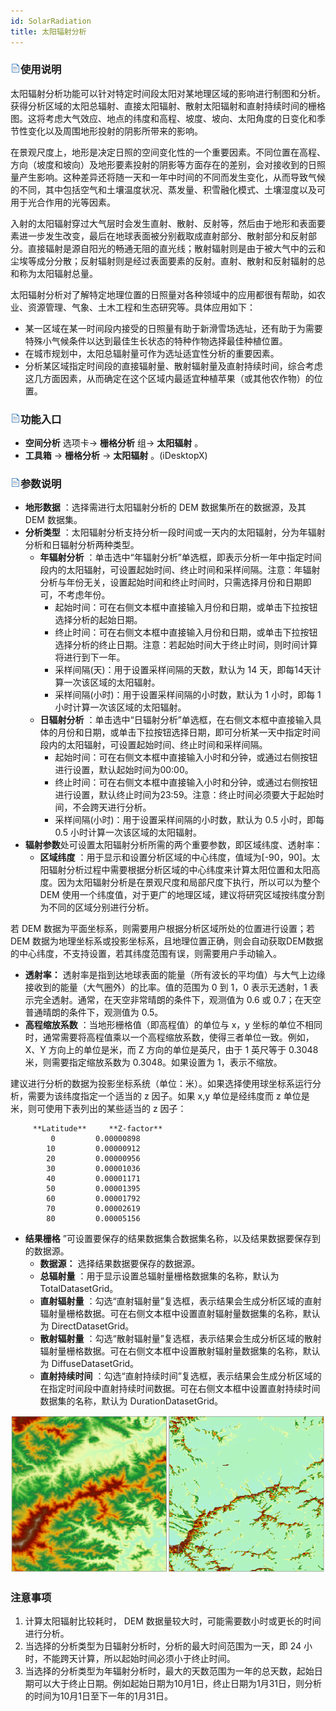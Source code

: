 ```yaml
---
id: SolarRadiation
title: 太阳辐射分析
---
```

### ![](../../img/read.gif)使用说明

太阳辐射分析功能可以针对特定时间段太阳对某地理区域的影响进行制图和分析。获得分析区域的太阳总辐射、直接太阳辐射、散射太阳辐射和直射持续时间的栅格图。这将考虑大气效应、地点的纬度和高程、坡度、坡向、太阳角度的日变化和季节性变化以及周围地形投射的阴影所带来的影响。

在景观尺度上，地形是决定日照的空间变化性的一个重要因素。不同位置在高程、方向（坡度和坡向）及地形要素投射的阴影等方面存在的差别，会对接收到的日照量产生影响。这种差异还将随一天和一年中时间的不同而发生变化，从而导致气候的不同，其中包括空气和土壤温度状况、蒸发量、积雪融化模式、土壤湿度以及可用于光合作用的光等因素。

入射的太阳辐射穿过大气层时会发生直射、散射、反射等，然后由于地形和表面要素进一步发生改变，最后在地球表面被分别截取成直射部分、散射部分和反射部分。直接辐射是源自阳光的畅通无阻的直光线；散射辐射则是由于被大气中的云和尘埃等成分分散；反射辐射则是经过表面要素的反射。直射、散射和反射辐射的总和称为太阳辐射总量。

太阳辐射分析对了解特定地理位置的日照量对各种领域中的应用都很有帮助，如农业、资源管理、气象、土木工程和生态研究等。具体应用如下：

  * 某一区域在某一时间段内接受的日照量有助于新滑雪场选址，还有助于为需要特殊小气候条件以达到最佳生长状态的特种作物选择最佳种植位置。
  * 在城市规划中，太阳总辐射量可作为选址适宜性分析的重要因素。
  * 分析某区域指定时间段的直接辐射量、散射辐射量及直射持续时间，综合考虑这几方面因素，从而确定在这个区域内最适宜种植苹果（或其他农作物）的位置。

### ![](../../img/read.gif)功能入口

* **空间分析** 选项卡-> **栅格分析** 组-> **太阳辐射** 。
* **工具箱** -> **栅格分析** -> **太阳辐射** 。(iDesktopX) 

### ![](../../img/read.gif)参数说明

  * **地形数据** ：选择需进行太阳辐射分析的 DEM 数据集所在的数据源，及其 DEM 数据集。
  * **分析类型** ：太阳辐射分析支持分析一段时间或一天内的太阳辐射，分为年辐射分析和日辐射分析两种类型。 
    * **年辐射分析** ：单击选中“年辐射分析”单选框，即表示分析一年中指定时间段内的太阳辐射，可设置起始时间、终止时间和采样间隔。注意：年辐射分析与年份无关，设置起始时间和终止时间时，只需选择月份和日期即可，不考虑年份。 
      * 起始时间：可在右侧文本框中直接输入月份和日期，或单击下拉按钮选择分析的起始日期。
      * 终止时间：可在右侧文本框中直接输入月份和日期，或单击下拉按钮选择分析的终止日期。注意：若起始时间大于终止时间，则时间计算将进行到下一年。
      * 采样间隔(天)：用于设置采样间隔的天数，默认为 14 天，即每14天计算一次该区域的太阳辐射。
      * 采样间隔(小时)：用于设置采样间隔的小时数，默认为 1 小时，即每 1 小时计算一次该区域的太阳辐射。
    * **日辐射分析** ：单击选中“日辐射分析”单选框，在右侧文本框中直接输入具体的月份和日期，或单击下拉按钮选择日期，即可分析某一天中指定时间段内的太阳辐射，可设置起始时间、终止时间和采样间隔。 
      * 起始时间：可在右侧文本框中直接输入小时和分钟，或通过右侧按钮进行设置，默认起始时间为00:00。
      * 终止时间：可在右侧文本框中直接输入小时和分钟，或通过右侧按钮进行设置，默认终止时间为23:59。注意：终止时间必须要大于起始时间，不会跨天进行分析。
      * 采样间隔(小时)：用于设置采样间隔的小时数，默认为 0.5 小时，即每 0.5 小时计算一次该区域的太阳辐射。
  * **辐射参数**处可设置太阳辐射分析所需的两个重要参数，即区域纬度、透射率： 
    * **区域纬度** ：用于显示和设置分析区域的中心纬度，值域为[-90，90]。太阳辐射分析过程中需要根据分析区域的中心纬度来计算太阳位置和太阳高度。因为太阳辐射分析是在景观尺度和局部尺度下执行，所以可以为整个 DEM 使用一个纬度值，对于更广的地理区域，建议将研究区域按纬度分割为不同的区域分别进行分析。 

若 DEM 数据为平面坐标系，则需要用户根据分析区域所处的位置进行设置；若 DEM 数据为地理坐标系或投影坐标系，且地理位置正确，则会自动获取DEM数据的中心纬度，不支持设置，若其纬度范围有误，则需要用户手动输入。

  * **透射率：** 透射率是指到达地球表面的能量（所有波长的平均值）与大气上边缘接收到的能量（大气圈外）的比率。值的范围为 0 到 1，0 表示无透射，1 表示完全透射。通常，在天空非常晴朗的条件下，观测值为 0.6 或 0.7；在天空普通晴朗的条件下，观测值为 0.5。
  * **高程缩放系数** ：当地形栅格值（即高程值）的单位与 x，y 坐标的单位不相同时，通常需要将高程值乘以一个高程缩放系数，使得三者单位一致。例如，X、Y 方向上的单位是米，而 Z 方向的单位是英尺，由于 1 英尺等于 0.3048 米，则需要指定缩放系数为 0.3048。如果设置为 1，表示不缩放。 

建议进行分析的数据为投影坐标系统（单位：米）。如果选择使用球坐标系运行分析，需要为该纬度指定一个适当的 z 因子。如果 x,y 单位是经纬度而 z 单位是米，则可使用下表列出的某些适当的 z 因子：     
                
         **Latitude**     **Z-factor**
             0         0.00000898
            10         0.00000912
            20         0.00000956
            30         0.00001036
            40         0.00001171
            50         0.00001395
            60         0.00001792
            70         0.00002619
            80         0.00005156
        
        

*  **结果栅格** ”可设置要保存的结果数据集合数据集名称，以及结果数据要保存到的数据源。 
    - **数据源：** 选择结果数据要保存的数据源。
    - **总辐射量** ：用于显示设置总辐射量栅格数据集的名称，默认为 TotalDatasetGrid。
    * **直射辐射量** ：勾选“直射辐射量”复选框，表示结果会生成分析区域的直射辐射量栅格数据。可在右侧文本框中设置直射辐射量数据集的名称，默认为 DirectDatasetGrid。
    * **散射辐射量** ：勾选“散射辐射量”复选框，表示结果会生成分析区域的散射辐射量栅格数据。可在右侧文本框中设置散射辐射量数据集的名称，默认为 DiffuseDatasetGrid。
    * **直射持续时间** ：勾选“直射持续时间”复选框，表示结果会生成分析区域的在指定时间段中直射持续时间数据。可在右侧文本框中设置直射持续时间数据集的名称，默认为 DurationDatasetGrid。

![](img/SolarRadiationResult.png)  


###  注意事项

  1. 计算太阳辐射比较耗时， DEM 数据量较大时，可能需要数小时或更长的时间进行分析。
  2. 当选择的分析类型为日辐射分析时，分析的最大时间范围为一天，即 24 小时，不能跨天计算，所以起始时间必须小于终止时间。
  3. 当选择的分析类型为年辐射分析时，最大的天数范围为一年的总天数，起始日期可以大于终止日期。例如起始日期为10月1日，终止日期为1月31日，则分析的时间为10月1日至下一年的1月31日。

